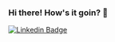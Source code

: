 ### Hi there! How's it goin? 👋

[![Linkedin Badge](https://img.shields.io/badge/-Diego%20Parente-blue?style=flat-square&logo=Linkedin&logoColor=white&link=https://www.linkedin.com/in/diego-santos-parente-da-silva-56358998/)](https://www.linkedin.com/in/diego-santos-parente-da-silva-56358998/)
